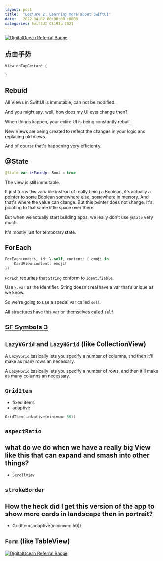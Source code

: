 ```yaml
---
layout: post
title:  "Lecture 2: Learning more about SwiftUI"
date:   2022-04-02 00:00:00 +0800
categories: SwiftUI CS193p 2021
---
```

[![DigitalOcean Referral Badge](https://web-platforms.sfo2.digitaloceanspaces.com/WWW/Badge%202.svg)](https://www.digitalocean.com/?refcode=2089a0d80556&utm_campaign=Referral_Invite&utm_medium=Referral_Program&utm_source=badge)
## 点击手势
```swift
View.onTapGesture {

}
```
## Rebuid
All Views in SwiftUI is immutable, can not be modified.

And you might say, well, how does my UI ever change then?

When things happen, your entire UI is being constantly rebuilt.

New Views are being created to reflect the changes in your logic and replacing old Views.

And of course that's happening very efficiently.

## @State
```swift
@State var isFaceUp: Bool = true
```
The view is still immutable.

It just turns this variable instead of really being a Boolean, it's actually a pointer to some Boolean somewhere else, somewhere in memory. And that's where the value can change. But this pointer does not change. It's pointing to that same little space over there.

But when we actually start building apps, we really don't use `@State` very much.

It's mostly just for temporary state.


## ForEach
```swift
ForEach(emojis, id: \.self, content: { emoji in
    CardView(content: emoji)
})
```
`ForEch` requrires that `String` conform to `Identifiable`.

Use `\.var` as the identifier. String doesn't real have a var that's unique as we know.

So we're going to use a special var called `self`.

All structures have this var on themselves called `self`.

## [SF Symbols 3](https://developer.apple.com/sf-symbols/)

## `LazyVGrid` and `LazyHGrid` (like CollectionView)
A `LazyVGrid` basically lets you specify a number of columns, and then it'll make as many rows an necessary.

A `LazyHGrid` basically lets you specify a number of rows, and then it'll make as many columns an necessary.

## `GridItem`
- fixed items
- adaptive
```swift
GridItem(.adaptive(minimum: 50))
```
## `aspectRatio`

## what do we do when we have a really big View like this that can expand and smash into other things?
- `ScrollView`

## `strokeBorder`

## How the heck did I get this version of the app to show more cards in landscape then in portrait?
- GridItem(.adaptive(minimum: 50))
## `Form` (like TableView)

[![DigitalOcean Referral Badge](https://web-platforms.sfo2.digitaloceanspaces.com/WWW/Badge%202.svg)](https://www.digitalocean.com/?refcode=2089a0d80556&utm_campaign=Referral_Invite&utm_medium=Referral_Program&utm_source=badge)
